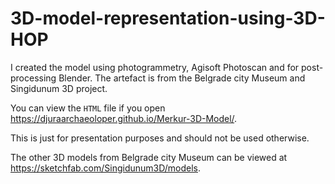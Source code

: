 # 3D-model-representation-using-3D-HOP

I created the model using photogrammetry, Agisoft Photoscan and for post-processing Blender. The artefact is from the Belgrade city Museum and Singidunum 3D project.

You can view the `HTML` file if you open https://djuraarchaeoloper.github.io/Merkur-3D-Model/.

This is just for presentation purposes and should not be used otherwise.

The other 3D models from Belgrade city Museum can be viewed at https://sketchfab.com/Singidunum3D/models.
